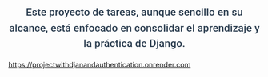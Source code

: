 <h2 style="color: #2c3e50; text-align: center; font-family: 'Roboto', sans-serif; font-weight: 500; line-height: 1.5; margin-top: 30px;">
    Este proyecto de tareas, aunque sencillo en su alcance, está enfocado en consolidar el aprendizaje y la práctica de Django.
</h2>

https://projectwithdjanandauthentication.onrender.com
